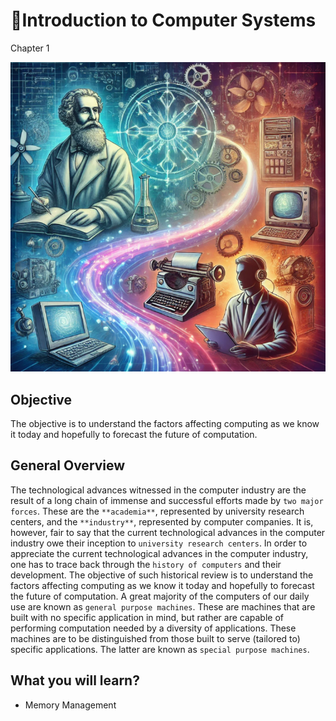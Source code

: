 # :bookmark_tabs:Introduction to Computer Systems
<p>Chapter 1</p>

![Image](https://github.com/mercyXp/Courses/blob/main/Computer%20architecture%20and%20organization/z-images/Com.png)
## Objective
The objective is to understand the factors affecting computing as we know it today and hopefully to forecast the future of computation.

## General Overview
The technological advances witnessed in the computer industry are the result of a
long chain of immense and successful efforts made by `two major forces`. These
are the `**academia**`, represented by university research centers, and the `**industry**`,
represented by computer companies. It is, however, fair to say that the current
 technological advances in the computer industry owe their inception to `university
research centers`. In order to appreciate the current technological advances in the
computer industry, one has to trace back through the `history of computers` and
their development. The objective of such historical review is to understand the
factors affecting computing as we know it today and hopefully to forecast the
future of computation. A great majority of the computers of our daily use are
known as `general purpose machines`. These are machines that are built with no
specific application in mind, but rather are capable of performing computation
needed by a diversity of applications. These machines are to be distinguished
from those built to serve (tailored to) specific applications. The latter are known
as `special purpose machines`.

## What you will learn?

- Memory Management

